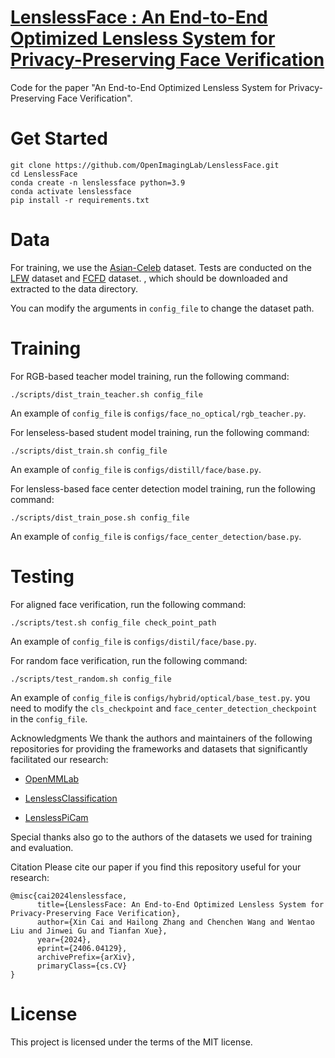 # [LenslessFace : An End-to-End Optimized Lensless System for Privacy-Preserving Face Verification](https://openimaginglab.github.io/LenslessFace/)

Code for the paper "An End-to-End Optimized Lensless System for Privacy-Preserving Face Verification".

# Get Started

    git clone https://github.com/OpenImagingLab/LenslessFace.git
    cd LenslessFace
    conda create -n lenslessface python=3.9
    conda activate lenslessface
    pip install -r requirements.txt



# Data
For training, we use the [Asian-Celeb](https://drive.google.com/file/d/1xTVBwoeNWiPS-KbH_6OFV32zME45_Z6q/view?usp=sharing) dataset. 
Tests are conducted on the [LFW](http://vis-www.cs.umass.edu/lfw/) dataset and [FCFD](https://computationalimaging.rice.edu/databases/flatcam-face-dataset/) dataset.
, which should be downloaded and extracted to the data directory.

You can modify the arguments in `config_file` to change the dataset path.

# Training
For RGB-based teacher model training, run the following command:
```
./scripts/dist_train_teacher.sh config_file
```
An example of `config_file` is `configs/face_no_optical/rgb_teacher.py`.

For lenseless-based student model training, run the following command:
```
./scripts/dist_train.sh config_file
```
An example of `config_file` is `configs/distill/face/base.py`.

For lensless-based face center detection model training, run the following command:
```
./scripts/dist_train_pose.sh config_file
```
An example of `config_file` is `configs/face_center_detection/base.py`.

# Testing
For aligned face verification, run the following command:
```
./scripts/test.sh config_file check_point_path
```
An example of `config_file` is `configs/distil/face/base.py`.

For random face verification, run the following command:
```
./scripts/test_random.sh config_file
```
An example of `config_file` is `configs/hybrid/optical/base_test.py`.
you need to modify the `cls_checkpoint` and `face_center_detection_checkpoint` in the `config_file`.

Acknowledgments
We thank the authors and maintainers of the following repositories for providing the frameworks and datasets that significantly facilitated our research:

* [OpenMMLab](https://github.com/open-mmlab)

* [LenslessClassification](https://github.com/ebezzam/LenslessClassification)
* [LenslessPiCam
](https://github.com/LCAV/LenslessPiCam)

Special thanks also go to the authors of the datasets we used for training and evaluation.

Citation
Please cite our paper if you find this repository useful for your research:

```
@misc{cai2024lenslessface,
      title={LenslessFace: An End-to-End Optimized Lensless System for Privacy-Preserving Face Verification}, 
      author={Xin Cai and Hailong Zhang and Chenchen Wang and Wentao Liu and Jinwei Gu and Tianfan Xue},
      year={2024},
      eprint={2406.04129},
      archivePrefix={arXiv},
      primaryClass={cs.CV}
}
```
# License
This project is licensed under the terms of the MIT license.

